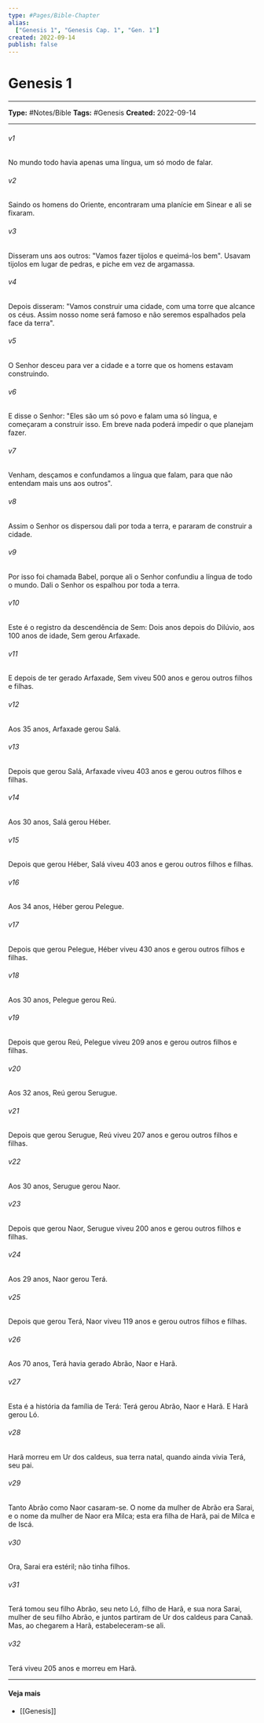 ```yaml
---
type: #Pages/Bible-Chapter
alias:
  ["Genesis 1", "Genesis Cap. 1", "Gen. 1"]
created: 2022-09-14
publish: false
---
```


# Genesis 1

---

**Type:** #Notes/Bible
**Tags:** #Genesis
**Created:** 2022-09-14

---

###### v1
No mundo todo havia apenas uma língua, um só modo de falar.
###### v2
Saindo os homens do Oriente, encontraram uma planície em Sinear e ali se fixaram.
###### v3
Disseram uns aos outros: "Vamos fazer tijolos e queimá-los bem". Usavam tijolos em lugar de pedras, e piche em vez de argamassa.
###### v4
Depois disseram: "Vamos construir uma cidade, com uma torre que alcance os céus. Assim nosso nome será famoso e não seremos espalhados pela face da terra".
###### v5
O Senhor desceu para ver a cidade e a torre que os homens estavam construindo.
###### v6
E disse o Senhor: "Eles são um só povo e falam uma só língua, e começaram a construir isso. Em breve nada poderá impedir o que planejam fazer.
###### v7
Venham, desçamos e confundamos a língua que falam, para que não entendam mais uns aos outros".
###### v8
Assim o Senhor os dispersou dali por toda a terra, e pararam de construir a cidade.
###### v9
Por isso foi chamada Babel, porque ali o Senhor confundiu a língua de todo o mundo. Dali o Senhor os espalhou por toda a terra.
###### v10
Este é o registro da descendência de Sem: Dois anos depois do Dilúvio, aos 100 anos de idade, Sem gerou Arfaxade.
###### v11
E depois de ter gerado Arfaxade, Sem viveu 500 anos e gerou outros filhos e filhas.
###### v12
Aos 35 anos, Arfaxade gerou Salá.
###### v13
Depois que gerou Salá, Arfaxade viveu 403 anos e gerou outros filhos e filhas.
###### v14
Aos 30 anos, Salá gerou Héber.
###### v15
Depois que gerou Héber, Salá viveu 403 anos e gerou outros filhos e filhas.
###### v16
Aos 34 anos, Héber gerou Pelegue.
###### v17
Depois que gerou Pelegue, Héber viveu 430 anos e gerou outros filhos e filhas.
###### v18
Aos 30 anos, Pelegue gerou Reú.
###### v19
Depois que gerou Reú, Pelegue viveu 209 anos e gerou outros filhos e filhas.
###### v20
Aos 32 anos, Reú gerou Serugue.
###### v21
Depois que gerou Serugue, Reú viveu 207 anos e gerou outros filhos e filhas.
###### v22
Aos 30 anos, Serugue gerou Naor.
###### v23
Depois que gerou Naor, Serugue viveu 200 anos e gerou outros filhos e filhas.
###### v24
Aos 29 anos, Naor gerou Terá.
###### v25
Depois que gerou Terá, Naor viveu 119 anos e gerou outros filhos e filhas.
###### v26
Aos 70 anos, Terá havia gerado Abrão, Naor e Harã.
###### v27
Esta é a história da família de Terá: Terá gerou Abrão, Naor e Harã. E Harã gerou Ló.
###### v28
Harã morreu em Ur dos caldeus, sua terra natal, quando ainda vivia Terá, seu pai.
###### v29
Tanto Abrão como Naor casaram-se. O nome da mulher de Abrão era Sarai, e o nome da mulher de Naor era Milca; esta era filha de Harã, pai de Milca e de Iscá.
###### v30
Ora, Sarai era estéril; não tinha filhos.
###### v31
Terá tomou seu filho Abrão, seu neto Ló, filho de Harã, e sua nora Sarai, mulher de seu filho Abrão, e juntos partiram de Ur dos caldeus para Canaã. Mas, ao chegarem a Harã, estabeleceram-se ali.
###### v32
Terá viveu 205 anos e morreu em Harã.


---

#### Veja mais

- [[Genesis]]
